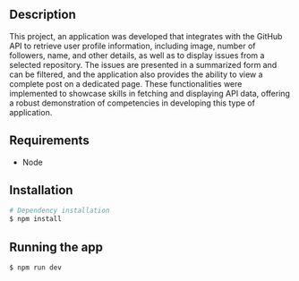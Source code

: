 ## Description

This project, an application was developed that integrates with the GitHub API to retrieve user profile information, including image, number of followers, name, and other details, as well as to display issues from a selected repository. The issues are presented in a summarized form and can be filtered, and the application also provides the ability to view a complete post on a dedicated page. These functionalities were implemented to showcase skills in fetching and displaying API data, offering a robust demonstration of competencies in developing this type of application.

## Requirements

- Node

## Installation


```bash
# Dependency installation
$ npm install
```

## Running the app

```bash
$ npm run dev
```
